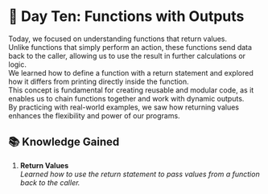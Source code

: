 # 🎯 Day Ten: Functions with Outputs

Today, we focused on understanding functions that return values.  
Unlike functions that simply perform an action, these functions send data back to the caller, allowing us to use the result in further calculations or logic.  
We learned how to define a function with a return statement and explored how it differs from printing directly inside the function.  
This concept is fundamental for creating reusable and modular code, as it enables us to chain functions together and work with dynamic outputs.  
By practicing with real-world examples, we saw how returning values enhances the flexibility and power of our programs.

## 📚 Knowledge Gained

1. **Return Values**  
*Learned how to use the return statement to pass values from a function back to the caller.*